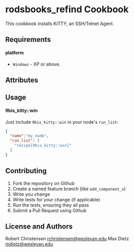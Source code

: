 rodsbooks_refind Cookbook
=========================
This cookbook installs KiTTY, an SSH/Telnet Agent.

Requirements
------------
#### platform
- `Windows` - XP or above.

Attributes
----------

Usage
-----
#### 9bis_kitty::win

Just include `9bis_kitty::win` in your node's `run_list`:

```json
{
  "name":"my_node",
  "run_list": [
    "recipe[9bis_kitty::win]"
  ]
}
```

Contributing
------------

1. Fork the repository on Github
2. Create a named feature branch (like `add_component_x`)
3. Write you change
4. Write tests for your change (if applicable)
5. Run the tests, ensuring they all pass
6. Submit a Pull Request using Github

License and Authors
-------------------
Robert Christensen <rchristensen@wesleyan.edu>
Max Dietz <mdietz@wesleyan.edu>